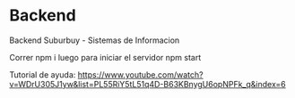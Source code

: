 # Backend
Backend Suburbuy - Sistemas de Informacion


Correr npm i
luego para iniciar el servidor npm start

Tutorial de ayuda:
https://www.youtube.com/watch?v=WDrU305J1yw&list=PL55RiY5tL51q4D-B63KBnygU6opNPFk_q&index=6

